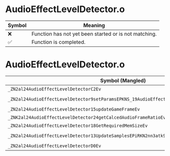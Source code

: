 # AudioEffectLevelDetector.o
| Symbol | Meaning 
| ------------- | ------------- 
| :x: | Function has not yet been started or is not matching. 
| :white_check_mark: | Function is completed. 


# AudioEffectLevelDetector.o
| Symbol (Mangled) | Symbol (Demangled) | Decompiled? |
| ------------- |  ------------- | ------------- |
| `_ZN2al24AudioEffectLevelDetectorC2Ev` | `al::AudioEffectLevelDetector::AudioEffectLevelDetector(void)` | :x: |
| `_ZN2al24AudioEffectLevelDetector9setParamsEPKNS_19AudioEffectProcInfoE` | `al::AudioEffectLevelDetector::setParams(al::AudioEffectProcInfo const*)` | :x: |
| `_ZN2al24AudioEffectLevelDetector15updateGameFrameEv` | `al::AudioEffectLevelDetector::updateGameFrame(void)` | :x: |
| `_ZNK2al24AudioEffectLevelDetector24getCalcedAudioFrameRatioEv` | `al::AudioEffectLevelDetector::getCalcedAudioFrameRatio(void)const` | :x: |
| `_ZN2al24AudioEffectLevelDetector18GetRequiredMemSizeEv` | `al::AudioEffectLevelDetector::GetRequiredMemSize(void)` | :x: |
| `_ZN2al24AudioEffectLevelDetector13UpdateSamplesEPiRKN2nn3atk9EffectAux16UpdateSamplesArgE` | `al::AudioEffectLevelDetector::UpdateSamples(int *,nn::atk::EffectAux::UpdateSamplesArg const&)` | :x: |
| `_ZN2al24AudioEffectLevelDetectorD0Ev` | `al::AudioEffectLevelDetector::~AudioEffectLevelDetector()` | :x: |
